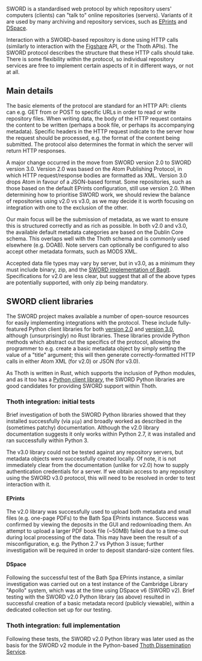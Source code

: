 SWORD is a standardised web protocol by which repository users' computers (clients) can "talk to" online repositories (servers). Variants of it are used by many archiving and repository services, such as [EPrints](https://github.com/thoth-pub/thoth/wiki/EPrints) and [DSpace](https://github.com/thoth-pub/thoth/wiki/DSpace).

Interaction with a SWORD-based repository is done using HTTP calls (similarly to interaction with the [Figshare](https://github.com/thoth-pub/thoth/wiki/Figshare) API, or the Thoth APIs). The SWORD protocol describes the structure that these HTTP calls should take. There is some flexibility within the protocol, so individual repository services are free to implement certain aspects of it in different ways, or not at all.

## Main details

The basic elements of the protocol are standard for an HTTP API: clients can e.g. GET from or POST to specific URLs in order to read or write repository files. When writing data, the body of the HTTP request contains the content to be written (perhaps a book file, or perhaps its accompanying metadata). Specific headers in the HTTP request indicate to the server how the request should be processed, e.g. the format of the content being submitted. The protocol also determines the format in which the server will return HTTP responses.

A major change occurred in the move from SWORD version 2.0 to SWORD version 3.0. Version 2.0 was based on the Atom Publishing Protocol, in which HTTP request/response bodies are formatted as XML. Version 3.0 drops Atom in favour of a JSON-based format. Some repositories, such as those based on the default EPrints configuration, still use version 2.0. When determining how to prioritise SWORD work, we should review the balance of repositories using v2.0 vs v3.0, as we may decide it is worth focusing on integration with one to the exclusion of the other.

Our main focus will be the submission of metadata, as we want to ensure this is structured correctly and as rich as possible. In both v2.0 and v3.0, the available default metadata categories are based on the Dublin Core schema. This overlaps well with the Thoth schema and is commonly used elsewhere (e.g. DOAB). Note servers can optionally be configured to also accept other metadata formats, such as MODS XML.

Accepted data file types may vary by server, but in v3.0, as a minimum they must include binary, zip, and the [SWORD implementation of BagIt](https://github.com/swordapp/swordv3/blob/master/docs/SWORDBagIt.json). Specifications for v2.0 are less clear, but suggest that all of the above types are potentially supported, with only zip being mandatory.

## SWORD client libraries

The SWORD project makes available a number of open-source resources for easily implementing integrations with the protocol. These include fully-featured Python client libraries for both [version 2.0](https://github.com/swordapp/python-client-sword2) and [version 3.0](https://github.com/swordapp/sword3-client.py), although (unsurprisingly) no Rust libraries. These libraries provide Python methods which abstract out the specifics of the protocol, allowing the programmer to e.g. create a basic metadata object by simply setting the value of a "title" argument; this will then generate correctly-formatted HTTP calls in either Atom XML (for v2.0) or JSON (for v3.0).

As Thoth is written in Rust, which supports the inclusion of Python modules, and as it too has a [Python client library](https://github.com/thoth-pub/thoth-client/), the SWORD Python libraries are good candidates for providing SWORD support within Thoth.

### Thoth integration: initial tests

Brief investigation of both the SWORD Python libraries showed that they installed successfully (via `pip`) and broadly worked as described in the (sometimes patchy) documentation. Although the v2.0 library documentation suggests it only works within Python 2.7, it was installed and ran successfully within Python 3.

The v3.0 library could not be tested against any repository servers, but metadata objects were successfully created locally. Of note, it is not immediately clear from the documentation (unlike for v2.0) how to supply authentication credentials for a server. If we obtain access to any repository using the SWORD v3.0 protocol, this will need to be resolved in order to test interaction with it.

#### EPrints

The v2.0 library was successfully used to upload both metadata and small files (e.g. one-page PDFs) to the Bath Spa EPrints instance. Success was confirmed by viewing the deposits in the GUI and redownloading them. An attempt to upload a larger PDF book file (\~50MB) failed due to a time-out during local processing of the data. This may have been the result of a misconfiguration, e.g. the Python 2.7 vs Python 3 issue; further investigation will be required in order to deposit standard-size content files.

#### DSpace

Following the successful test of the Bath Spa EPrints instance, a similar investigation was carried out on a test instance of the Cambridge Library "Apollo" system, which was at the time using DSpace v6 (SWORD v2). Brief testing with the SWORD v2.0 Python library (as above) resulted in successful creation of a basic metadata record (publicly viewable), within a dedicated collection set up for our testing.

### Thoth integration: full implementation

Following these tests, the SWORD v2.0 Python library was later used as the basis for the SWORD v2 module in the Python-based [Thoth Dissemination Service](https://github.com/thoth-pub/thoth-dissemination/).